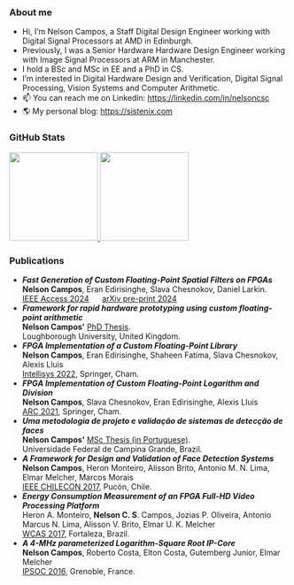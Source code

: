 ### About me
- Hi, I’m Nelson Campos, a Staff Digital Design Engineer working with Digital Signal Processors at AMD in Edinburgh.
- Previously, I was a Senior Hardware Hardware Design Engineer working with Image Signal Processors at ARM in Manchester.
- I hold a BSc and MSc in EE and a PhD in CS. 
- I’m interested in Digital Hardware Design and Verification, Digital Signal Processing, Vision Systems and Computer Arithmetic.
- 📫 You can reach me on Linkedin: https://linkedin.com/in/nelsoncsc
- 🌎 My personal blog: https://sistenix.com 

### GitHub Stats
<div>
  <a href="https://github.com/nelsoncsc">
  <img height="160em" src="https://gitreadmestats.ronilsonalves.com/api?username=nelsoncsc&layout=compact&show_icons=true&theme=dark&include_all_commits=true&count_private=true">
  <img height="160em" src="https://gitreadmestats.ronilsonalves.com/api/top-langs/?username=nelsoncsc&layout=compact&langs_count=7&theme=dark"></a>
</div>

### Publications
- ***Fast Generation of Custom Floating-Point Spatial Filters on FPGAs***<br>
**Nelson Campos**, Eran Edirisinghe, Slava Chesnokov, Daniel Larkin. <br> [IEEE Access 2024](https://ieeexplore.ieee.org/document/10734090) &nbsp;&nbsp;&nbsp;&nbsp; [arXiv pre-print 2024](https://arxiv.org/pdf/2409.05837v1)
- ***Framework for rapid hardware prototyping using custom floating-point arithmetic*** <br>
**Nelson Campos'** [PhD Thesis](https://repository.lboro.ac.uk/articles/thesis/Framework_for_rapid_hardware_prototyping_using_custom_floating-point_arithmetic/21585504). <br> Loughborough University, United Kingdom.
- ***FPGA Implementation of a Custom Floating-Point Library*** <br>
**Nelson Campos**, Eran Edirisinghe, Shaheen Fatima, Slava Chesnokov, Alexis Lluis <br> [Intellisys 2022](https://sistenix.com/INTELLISYS_2022.pdf),  Springer, Cham.
- ***FPGA Implementation of Custom Floating-Point Logarithm and Division*** <br>
**Nelson Campos**, Slava Chesnokov, Eran Edirisinghe, Alexis Lluis <br> [ARC 2021](https://sistenix.com/ARC_2021.pdf), Springer, Cham.
- ***Uma metodologia de projeto e validação de sistemas de detecção de faces*** <br>
**Nelson Campos'** [MSc Thesis (in Portuguese)](https://sistenix.com/MSc_Thesis.pdf). <br> Universidade Federal de Campina Grande, Brazil.
- ***A Framework for Design and Validation of Face Detection Systems*** <br>
**Nelson Campos**, Heron Monteiro, Alisson Brito, Antonio M. N. Lima, Elmar Melcher,
Marcos Morais <br> [IEEE CHILECON 2017](https://sistenix.com/nelson_framework.pdf), Pucón, Chile.
- ***Energy Consumption Measurement of an FPGA Full-HD Video Processing Platform*** <br>
Heron A. Monteiro, **Nelson C. S**. Campos, Jozias P. Oliveira, Antonio Marcus N. Lima,
Alisson V. Brito, Elmar U. K. Melcher <br> [WCAS 2017](https://sistenix.com/WCAS_2017.pdf), Fortaleza, Brazil.
- ***A 4-MHz parameterized Logarithm-Square Root IP-Core*** <br>
**Nelson Campos**, Roberto Costa, Elton Costa, Gutemberg Junior, Elmar Melcher <br> [IPSOC 2016](https://sistenix.com/SQRTLOG_IPSOC_2016.pdf), Grenoble, France.
